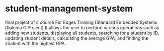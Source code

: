 # student-management-system
final project of c course For Edges Training (Standard Embedded Systems Diploma C Project)
 It allows the user to perform various operations such as  adding new students, displaying all students, searching for a student by ID,  updating student details, calculating the average GPA, and finding the student  with the highest GPA. 
